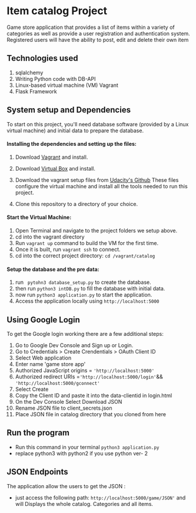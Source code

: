 # Item catalog Project

Game store application that provides a list of items within a variety of categories as well as provide a user registration and authentication system. Registered users will have the ability to post, edit and delete their own item



## Technologies used
1. sqlalchemy
2. Writing Python code with DB-API
3. Linux-based virtual machine (VM) Vagrant
4. Flask Framework





## System setup and Dependencies

To start on this project, you'll need database software (provided by a Linux virtual machine) and initial data to prepare the database.


#### Installing the dependencies and setting up the files:
1. Download [Vagrant](https://www.vagrantup.com/) and install.
2. Download [Virtual Box](https://www.virtualbox.org/) and install.
3. Download the vagrant setup files from [Udacity's Github](https://github.com/udacity/fullstack-nanodegree-vm)
These files configure the virtual machine and install all the tools needed to run this project.

5. Clone this repository to a directory of your choice.


#### Start the Virtual Machine:
1. Open Terminal and navigate to the project folders we setup above.
1. cd into the vagrant directory
1. Run ``` vagrant up ``` command to build the VM for the first time.
1. Once it is built, run ``` vagrant ssh ``` to connect.
1. cd into the correct project directory: ``` cd /vagrant/catalog ```


#### Setup the database and the pre data:
1. run ```` pytohn3 database_setup.py```` to create the database.
2. then run ````python3 intDB.py```` to fill the database with initial data.
3. now run ````python3 application.py```` to start the application.
4. Access the application locally using ```http://localhost:5000```



## Using Google Login
To get the Google login working there are a few additional steps:

1. Go to Google Dev Console and Sign up or Login.
3. Go to Credentials > Create Crendentials > OAuth Client ID
5. Select Web application
6. Enter name 'game store app'
7. Authorized JavaScript origins = ````'http://localhost:5000'````
8. Authorized redirect URIs =```` 'http://localhost:5000/login' ````&& ````'http://localhost:5000/gconnect'````
9. Select Create
10. Copy the Client ID and paste it into the data-clientid in login.html
11. On the Dev Console Select Download JSON
12. Rename JSON file to client_secrets.json
13. Place JSON file in catalog directory that you cloned from here

## Run the program
- Run this command in your terminal  ````python3 application.py````
- replace python3 with python2 if you use python ver- 2

## JSON Endpoints
The application allow the users to get the JSON :
- just access the following path: ````http://localhost:5000/game/JSON'```` and will Displays the whole catalog. Categories and all items.




